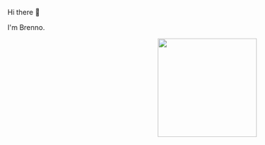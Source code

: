 Hi there 👋

I'm Brenno. 

<a href="https://github.com/brennoe/convoychat">
  <img height=200 align="right" src="https://github-readme-stats.vercel.app/api/top-langs?username=brennoe&theme=radical&layout=compact&langs_count=8&card_width=180" />
</a>
